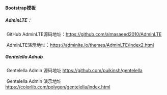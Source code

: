 #### Bootstrap模板

##### AdminLTE：

​	GitHub AdminLTE源码地址：https://github.com/almasaeed2010/AdminLTE

​	AdminLTE演示地址：https://adminlte.io/themes/AdminLTE/index2.html

##### Gentelella Adnub

​	Gentelella Admin 源码地址 https://github.com/puikinsh/gentelella

​	Gentelella Admin 演示地址 https://colorlib.com/polygon/gentelella/index.html